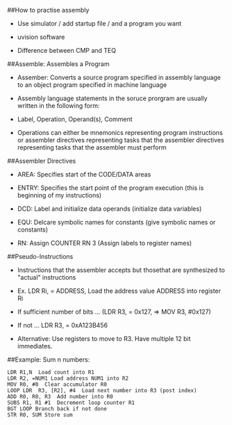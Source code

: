 ##How to practise assembly

- Use simulator / add startup file / and a program you want

- uvision software

- Difference between CMP and TEQ

##Assemble: Assembles a Program

- Assember: Converts a source program specified in assembly language to an object program specified in machine language

- Assembly language statements in the soruce prorgram are usually written in the following form:

- Label, Operation, Operand(s), Comment

- Operations can either be mnemonics representing program instructions or assembler directives representing tasks that the
assembler directives representing tasks that the assembler must perform

##Assembler Directives

- AREA: Specifies start of the CODE/DATA areas

- ENTRY: Specifies the start point of the program execution (this is beginning of my instructions)

- DCD: Label and initialize data operands (initialize data variables)

- EQU: Delcare symbolic names for constants (give symbolic names or constants)

- RN: Assign COUNTER RN 3 (Assign labels to register names)

##Pseudo-Instructions

- Instructions that the assembler accepts but thosethat are synthesized to "actual" instructions

- Ex. LDR Ri, = ADDRESS, Load the address value ADDRESS into register Ri

- If sufficient number of bits ... (LDR R3, = 0x127, => MOV R3, #0x127)

- If not ... LDR R3, = 0xA123B456

- Alternative: Use registers to move to R3. Have multiple 12 bit immediates.

##Example: Sum n numbers:

```
LDR R1,N  Load count into R1
LDR R2, =NUM1 Load address NUM1 into R2
MOV R0, #0  Clear accumulator R0
LOOP LDR  R3, [R2], #4  Load next number into R3 (post index)
ADD R0, R0, R3  Add number into R0
SUBS R1, R1 #1  Decrement loop counter R1
BGT LOOP Branch back if not done
STR R0, SUM Store sum
```

